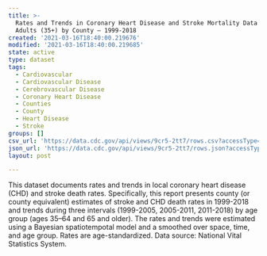 ```yaml
---
title: >-
  Rates and Trends in Coronary Heart Disease and Stroke Mortality Data Among US
  Adults (35+) by County – 1999-2018
created: '2021-03-16T18:40:00.219676'
modified: '2021-03-16T18:40:00.219685'
state: active
type: dataset
tags:
  - Cardiovascular
  - Cardiovascular Disease
  - Cerebrovascular Disease
  - Coronary Heart Disease
  - Counties
  - County
  - Heart Disease
  - Stroke
groups: []
csv_url: 'https://data.cdc.gov/api/views/9cr5-2tt7/rows.csv?accessType=DOWNLOAD'
json_url: 'https://data.cdc.gov/api/views/9cr5-2tt7/rows.json?accessType=DOWNLOAD'
layout: post

---
```

This dataset documents rates and trends in local coronary heart disease (CHD) and stroke death rates. Specifically, this report presents county (or county equivalent) estimates of stroke and CHD death rates in 1999-2018 and trends during three intervals (1999-2005, 2005-2011, 2011-2018) by age group (ages 35–64 and 65 and older). The rates and trends were estimated using a Bayesian spatiotempotal model and a smoothed over space, time, and age group. Rates are age-standardized. Data source: National Vital Statistics System.
